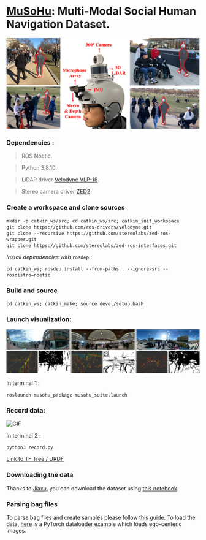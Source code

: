 # [MuSoHu](https://cs.gmu.edu/~xiao/Research/MuSoHu/): Multi-Modal Social Human Navigation Dataset.

![Suite image](figures/helmet_data_collection.jpg)

### Dependencies :

> ROS Noetic.

> Python 3.8.10.

> LiDAR driver [Velodyne VLP-16](https://github.com/ros-drivers/velodyne).

> Stereo camera driver [ZED2](https://github.com/stereolabs/zed-ros-wrapper).

### Create a workspace and clone sources

```
mkdir -p catkin_ws/src; cd catkin_ws/src; catkin_init_workspace
git clone https://github.com/ros-drivers/velodyne.git
git clone --recursive https://github.com/stereolabs/zed-ros-wrapper.git
git clone https://github.com/stereolabs/zed-ros-interfaces.git
```

*Install dependencies with* `rosdep` : 
```
cd catkin_ws; rosdep install --from-paths . --ignore-src --rosdistro=noetic
```

### Build and source

```
cd catkin_ws; catkin_make; source devel/setup.bash
```

### Launch visualization: 

![Perception image](figures/scenes.jpg)

In terminal 1 :
```
roslaunch musohu_package musohu_suite.launch
```

### Record data:

![GIF](figures/musohu_header.gif)

In terminal 2 :
```
python3 record.py
```
[Link to TF Tree / URDF](figures/frames.pdf)

### Downloading the data
Thanks to [Jiaxu](https://wujiaxu.github.io/), you can download the dataset using [this notebook](scripts/web_download.ipynb).

### Parsing bag files
To parse bag files and create samples please follow [this](scripts/README.md) guide. To load the data, [here](scripts/dataloader.py) is a PyTorch dataloader example which loads ego-centeric images.